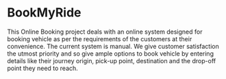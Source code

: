 # BookMyRide
This Online Booking project deals with an online system designed for booking vehicle as per the requirements of the customers at their convenience.  The current system is manual. We give customer satisfaction the utmost priority and so give ample options to book vehicle by entering details like their journey origin, pick-up point, destination and the drop-off point they need to reach.
